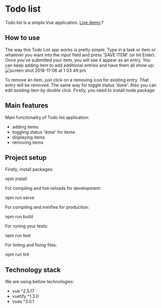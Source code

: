 # Todo list
Todo list is a simple Vue application. [Live demo](https://banderstadt.github.io/vue-todo-app/).?

## How to use
The way this Todo List app works is pretty simple. Type in a task or item or whatever you want into the input field and press 'SAVE ITEM' (or hit Enter). Once you've submitted your item, you will see it appear as an entry. You can keep adding item to add additional entries and have them all show up:
![screen shot 2018-11-06 at 1 03 49 pm](https://user-images.githubusercontent.com/24597998/48060724-799ded00-e1c5-11e8-8b17-300aa6ee1e47.png)

To remove an item, just click on a removing icon for existing entry. That entry will be removed. The same way for toggle status 'done'. Also you can edit existing item by double click.
Firstly, you need to install node package

## Main features
Main functionality of Todo list application:
* adding items
* toggling status 'done' for items
* displaying items
* removing items

## Project setup
Firstly, install packages:

npm install


For compiling and hot-reloads for development:

npm run serve


For compiling and minifies for production:

npm run build


For runing your tests:

npm run test


For linting and fixing files:

npm run lint


## Technology stack
We are using bellow technologies:
* vue ^2.5.17
* vuetify ^1.3.0
* vuex ^3.0.1
